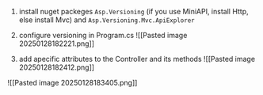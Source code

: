 1) install nuget packeges `Asp.Versioning` (if you use MiniAPI, install Http, else install Mvc) and `Asp.Versioning.Mvc.ApiExplorer`
2) configure versioning in Program.cs
![[Pasted image 20250128182221.png]]

3) add apecific attributes to the Controller and its methods
![[Pasted image 20250128182412.png]]

![[Pasted image 20250128183405.png]]

